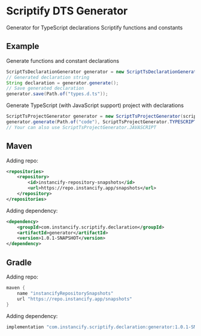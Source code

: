 # Scriptify DTS Generator
Generator for TypeScript declarations Scriptify functions and constants

## Example
Generate functions and constant declarations
```java
ScriptTsDeclarationGenerator generator = new ScriptTsDeclarationGenerator(script);
// Generated declaration string
String declaration = generator.generate();
// Save generated declaration
generator.save(Path.of("types.d.ts"));
```
Generate TypeScript (with JavaScript support) project with declarations
```java
ScriptTsProjectGenerator generator = new ScriptTsProjectGenerator(script);
generator.generate(Path.of("code"), ScriptTsProjectGenerator.TYPESCRIPT);
// Your can also use ScriptTsProjectGenerator.JAVASCRIPT
```

## Maven
Adding repo:
```xml
<repositories>
    <repository>
        <id>instancify-repository-snapshots</id>
        <url>https://repo.instancify.app/snapshots</url>
    </repository>
</repositories>
```

Adding dependency:
```xml
<dependency>
    <groupId>com.instancify.scriptify.declaration</groupId>
    <artifactId>generator</artifactId>
    <version>1.0.1-SNAPSHOT</version>
</dependency>
```

## Gradle
Adding repo:
```groovy
maven {
    name "instancifyRepositorySnapshots"
    url "https://repo.instancify.app/snapshots"
}
```

Adding dependency:
```groovy
implementation "com.instancify.scriptify.declaration:generator:1.0.1-SNAPSHOT"
```